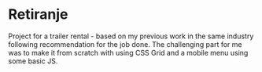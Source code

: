 # Retiranje
Project for a trailer rental - based on my previous work in the same industry following recommendation for the job done.
The challenging part for me was to make it from scratch with using CSS Grid and a mobile menu using some basic JS.

